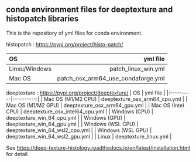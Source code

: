 ## conda environment files for deeptexture and histopatch libraries

This is the repository of yml files for conda environment.


histopatch : https://pypi.org/project/histo-patch/

| OS | yml file |
|:----------|----------:|
| Linxu/Windows   |  patch_linux_win.yml  |
| Mac OS   | patch_osx_arm64_use_condaforge.yml  |



deeptexture : https://pypi.org/project/deeptexture/
| OS | yml file |
|:----------|----------:|
|  Mac OS (M1/M2 CPU) |  deeptexture_osx_arm64_cpu.yml |
|  Mac OS (M1/M2 GPU) |  deeptexture_osx_arm64_gpu.yml |
|  Mac OS (Intel CPU) |  deeptexture_osx_intel64_cpu.yml |
|  Windows (CPU) |   deeptexture_win_64_cpu.yml |
|  Windows (GPU) |   deeptexture_win_64_gpu.yml |
|  Windows (WSL CPU) |   deeptexture_win_64_wsl2_cpu.yml |
|  Windows (WSL GPU) |   deeptexture_win_64_wsl2_gpu.yml |
|  Linux | deeptexture_linux.yml |



See https://deep-texture-histology.readthedocs.io/en/latest/installation.html for detail
